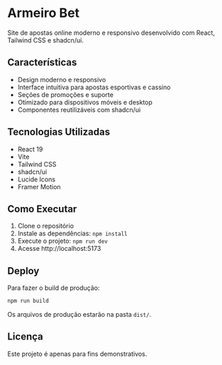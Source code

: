 # Armeiro Bet

Site de apostas online moderno e responsivo desenvolvido com React, Tailwind CSS e shadcn/ui.

## Características

- Design moderno e responsivo
- Interface intuitiva para apostas esportivas e cassino
- Seções de promoções e suporte
- Otimizado para dispositivos móveis e desktop
- Componentes reutilizáveis com shadcn/ui

## Tecnologias Utilizadas

- React 19
- Vite
- Tailwind CSS
- shadcn/ui
- Lucide Icons
- Framer Motion

## Como Executar

1. Clone o repositório
2. Instale as dependências: `npm install`
3. Execute o projeto: `npm run dev`
4. Acesse http://localhost:5173

## Deploy

Para fazer o build de produção:
```bash
npm run build
```

Os arquivos de produção estarão na pasta `dist/`.

## Licença

Este projeto é apenas para fins demonstrativos.

